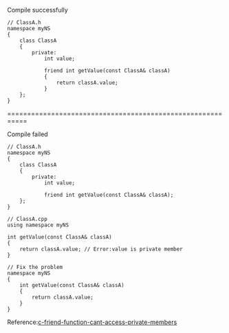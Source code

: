Compile successfully

	// ClassA.h
	namespace myNS
	{
		class ClassA
		{
			private:
				int value;

				friend int getValue(const ClassA& classA)
				{
					return classA.value;
				}
		};
	}

===========================================================

Compile failed

	// ClassA.h
	namespace myNS
	{
		class ClassA
		{
			private:
				int value;

				friend int getValue(const ClassA& classA);
		};
	}

	// ClassA.cpp
	using namespace myNS

	int getValue(const ClassA& classA)
	{
		return classA.value; // Error:value is private member
	}

	// Fix the problem
	namespace myNS
	{
		int getValue(const ClassA& classA)
		{
			return classA.value;
		}
	}

Reference:<a href="http://stackoverflow.com/questions/15731414/c-friend-function-cant-access-private-members">c-friend-function-cant-access-private-members</a>




